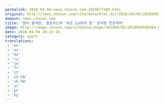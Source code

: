 ```yaml
---
permalink: 2018-04-04-news.chosun.com-1819677500.html
original: http://news.chosun.com/site/data/html_dir/2018/04/05/2018040500381.html
domain: news.chosun.com
title: '찰리 블랙몬, 콜로라도와 ‘6년 1149억 원’ 초대형 연장계약'
image: http://image.chosun.com/sitedata/image/201804/05/2018040500364_0.jpg
date: 2018-04-04 20:32:14
category: sport
translations: 
 - 'en'
 - 'es'
 - 'de'
 - 'ru'
 - 'ja'
 - 'fr'
 - 'it'
 - 'zh-CN'
 - 'zh-TW'
 - 'ar'
 - 'pt'
 - 'hy'
---
```


